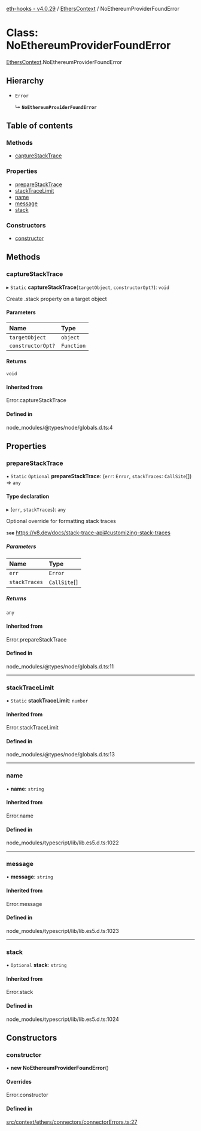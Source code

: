[eth-hooks - v4.0.29](../README.md) / [EthersContext](../modules/EthersContext.md) / NoEthereumProviderFoundError

# Class: NoEthereumProviderFoundError

[EthersContext](../modules/EthersContext.md).NoEthereumProviderFoundError

## Hierarchy

- `Error`

  ↳ **`NoEthereumProviderFoundError`**

## Table of contents

### Methods

- [captureStackTrace](EthersContext.NoEthereumProviderFoundError.md#capturestacktrace)

### Properties

- [prepareStackTrace](EthersContext.NoEthereumProviderFoundError.md#preparestacktrace)
- [stackTraceLimit](EthersContext.NoEthereumProviderFoundError.md#stacktracelimit)
- [name](EthersContext.NoEthereumProviderFoundError.md#name)
- [message](EthersContext.NoEthereumProviderFoundError.md#message)
- [stack](EthersContext.NoEthereumProviderFoundError.md#stack)

### Constructors

- [constructor](EthersContext.NoEthereumProviderFoundError.md#constructor)

## Methods

### captureStackTrace

▸ `Static` **captureStackTrace**(`targetObject`, `constructorOpt?`): `void`

Create .stack property on a target object

#### Parameters

| Name | Type |
| :------ | :------ |
| `targetObject` | `object` |
| `constructorOpt?` | `Function` |

#### Returns

`void`

#### Inherited from

Error.captureStackTrace

#### Defined in

node_modules/@types/node/globals.d.ts:4

## Properties

### prepareStackTrace

▪ `Static` `Optional` **prepareStackTrace**: (`err`: `Error`, `stackTraces`: `CallSite`[]) => `any`

#### Type declaration

▸ (`err`, `stackTraces`): `any`

Optional override for formatting stack traces

**`see`** https://v8.dev/docs/stack-trace-api#customizing-stack-traces

##### Parameters

| Name | Type |
| :------ | :------ |
| `err` | `Error` |
| `stackTraces` | `CallSite`[] |

##### Returns

`any`

#### Inherited from

Error.prepareStackTrace

#### Defined in

node_modules/@types/node/globals.d.ts:11

___

### stackTraceLimit

▪ `Static` **stackTraceLimit**: `number`

#### Inherited from

Error.stackTraceLimit

#### Defined in

node_modules/@types/node/globals.d.ts:13

___

### name

• **name**: `string`

#### Inherited from

Error.name

#### Defined in

node_modules/typescript/lib/lib.es5.d.ts:1022

___

### message

• **message**: `string`

#### Inherited from

Error.message

#### Defined in

node_modules/typescript/lib/lib.es5.d.ts:1023

___

### stack

• `Optional` **stack**: `string`

#### Inherited from

Error.stack

#### Defined in

node_modules/typescript/lib/lib.es5.d.ts:1024

## Constructors

### constructor

• **new NoEthereumProviderFoundError**()

#### Overrides

Error.constructor

#### Defined in

[src/context/ethers/connectors/connectorErrors.ts:27](https://github.com/scaffold-eth/eth-hooks/blob/bf7fd56/src/context/ethers/connectors/connectorErrors.ts#L27)
